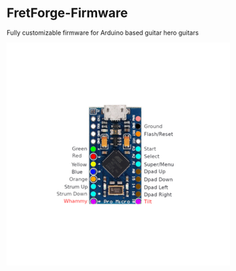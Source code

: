 # FretForge-Firmware

Fully customizable firmware for Arduino based guitar hero guitars

![Wiring diagram](wiring/Diagram_5_Fret.png)